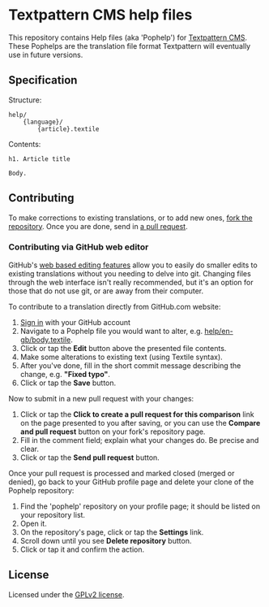 # Textpattern CMS help files

This repository contains Help files (aka 'Pophelp') for [Textpattern CMS](http://textpattern.com). These Pophelps are the translation file format Textpattern will eventually use in future versions.

## Specification

Structure:

```
help/
    {language}/
        {article}.textile
```

Contents:

```textile
h1. Article title

Body.
```

## Contributing

To make corrections to existing translations, or to add new ones, [fork the repository](https://help.github.com/articles/fork-a-repo). Once you are done, send in [a pull request](https://help.github.com/articles/using-pull-requests).

### Contributing via GitHub web editor

GitHub's [web based editing features](https://help.github.com/articles/creating-and-editing-files-in-your-repository) allow you to easily do smaller edits to existing translations without you needing to delve into git. Changing files through the web interface isn't really recommended, but it's an option for those that do not use git, or are away from their computer.

To contribute to a translation directly from GitHub.com website:

1. [Sign in](https://github.com/login) with your GitHub account
2. Navigate to a Pophelp file you would want to alter, e.g. [help/en-gb/body.textile](https://github.com/textpattern/pophelp/blob/master/help/en-gb/body.textile).
3. Click or tap the **Edit** button above the presented file contents.
4. Make some alterations to existing text (using Textile syntax).
5. After you've done, fill in the short commit message describing the change, e.g. __"Fixed typo"__.
6. Click or tap the **Save** button.

Now to submit in a new pull request with your changes:

1. Click or tap the **Click to create a pull request for this comparison** link on the page presented to you after saving, or you can use the **Compare and pull request** button on your fork's repository page.
2. Fill in the comment field; explain what your changes do. Be precise and clear.
3. Click or tap the **Send pull request** button.

Once your pull request is processed and marked closed (merged or denied), go back to your GitHub profile page and delete your clone of the Pophelp repository:

1. Find the 'pophelp' repository on your profile page; it should be listed on your repository list.
2. Open it.
3. On the repository's page, click or tap the **Settings** link.
4. Scroll down until you see **Delete repository** button.
5. Click or tap it and confirm the action.

## License

Licensed under the [GPLv2 license](https://github.com/textpattern/pophelp/blob/master/LICENSE).
